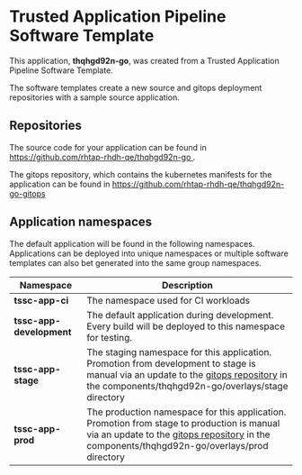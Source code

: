 # Trusted Application Pipeline Software Template

This application, **thqhgd92n-go**, was created from a Trusted Application Pipeline Software Template.

The software templates create a new source and gitops deployment repositories with a sample source application. 

## Repositories

The source code for your application can be found in [https://github.com/rhtap-rhdh-qe/thqhgd92n-go ](https://github.com/rhtap-rhdh-qe/thqhgd92n-go ).
 
The gitops repository, which contains the kubernetes manifests for the application can be found in 
[https://github.com/rhtap-rhdh-qe/thqhgd92n-go-gitops ](https://github.com/rhtap-rhdh-qe/thqhgd92n-go-gitops ) 

## Application namespaces 

The default application will be found in the following namespaces. Applications can be deployed into unique namespaces or multiple software templates can also bet generated into the same group namespaces.  

|  Namespace   |  Description   |  
| -------- | -------- |
| **tssc-app-ci** | The namespace used for CI workloads |
| **tssc-app-development** | The default application during development. Every build will be deployed to this namespace for testing. |
| **tssc-app-stage** | The staging namespace for this application. Promotion from development to stage is manual via an update to the [gitops repository](https://github.com/rhtap-rhdh-qe/thqhgd92n-go-gitops ) in the components/thqhgd92n-go/overlays/stage directory |
| **tssc-app-prod** | The production namespace for this application. Promotion from stage to production is manual via an update to the [gitops repository](https://github.com/rhtap-rhdh-qe/thqhgd92n-go-gitops ) in the components/thqhgd92n-go/overlays/prod directory |
